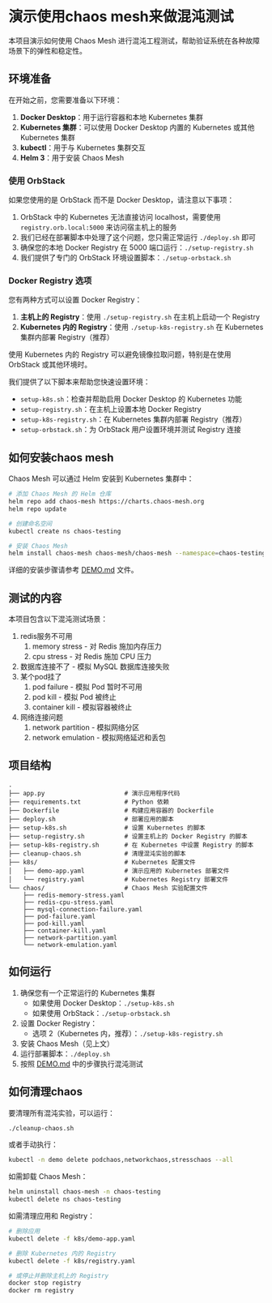 # 演示使用chaos mesh来做混沌测试

本项目演示如何使用 Chaos Mesh 进行混沌工程测试，帮助验证系统在各种故障场景下的弹性和稳定性。

## 环境准备

在开始之前，您需要准备以下环境：

1. **Docker Desktop**：用于运行容器和本地 Kubernetes 集群
2. **Kubernetes 集群**：可以使用 Docker Desktop 内置的 Kubernetes 或其他 Kubernetes 集群
3. **kubectl**：用于与 Kubernetes 集群交互
4. **Helm 3**：用于安装 Chaos Mesh

### 使用 OrbStack

如果您使用的是 OrbStack 而不是 Docker Desktop，请注意以下事项：

1. OrbStack 中的 Kubernetes 无法直接访问 localhost，需要使用 `registry.orb.local:5000` 来访问宿主机上的服务
2. 我们已经在部署脚本中处理了这个问题，您只需正常运行 `./deploy.sh` 即可
3. 确保您的本地 Docker Registry 在 5000 端口运行：`./setup-registry.sh`
4. 我们提供了专门的 OrbStack 环境设置脚本：`./setup-orbstack.sh`

### Docker Registry 选项

您有两种方式可以设置 Docker Registry：

1. **主机上的 Registry**：使用 `./setup-registry.sh` 在主机上启动一个 Registry
2. **Kubernetes 内的 Registry**：使用 `./setup-k8s-registry.sh` 在 Kubernetes 集群内部署 Registry（推荐）

使用 Kubernetes 内的 Registry 可以避免镜像拉取问题，特别是在使用 OrbStack 或其他环境时。

我们提供了以下脚本来帮助您快速设置环境：

- `setup-k8s.sh`：检查并帮助启用 Docker Desktop 的 Kubernetes 功能
- `setup-registry.sh`：在主机上设置本地 Docker Registry
- `setup-k8s-registry.sh`：在 Kubernetes 集群内部署 Registry（推荐）
- `setup-orbstack.sh`：为 OrbStack 用户设置环境并测试 Registry 连接

## 如何安装chaos mesh

Chaos Mesh 可以通过 Helm 安装到 Kubernetes 集群中：

```bash
# 添加 Chaos Mesh 的 Helm 仓库
helm repo add chaos-mesh https://charts.chaos-mesh.org
helm repo update

# 创建命名空间
kubectl create ns chaos-testing

# 安装 Chaos Mesh
helm install chaos-mesh chaos-mesh/chaos-mesh --namespace=chaos-testing --set chaosDaemon.runtime=containerd --set chaosDaemon.socketPath=/run/containerd/containerd.sock
```

详细的安装步骤请参考 [DEMO.md](DEMO.md) 文件。

## 测试的内容

本项目包含以下混沌测试场景：

1. redis服务不可用
   1. memory stress - 对 Redis 施加内存压力
   2. cpu stress - 对 Redis 施加 CPU 压力
2. 数据库连接不了 - 模拟 MySQL 数据库连接失败
3. 某个pod挂了
   1. pod failure - 模拟 Pod 暂时不可用
   2. pod kill - 模拟 Pod 被终止
   3. container kill - 模拟容器被终止
4. 网络连接问题
   1. network partition - 模拟网络分区
   2. network emulation - 模拟网络延迟和丢包

## 项目结构

```
.
├── app.py                      # 演示应用程序代码
├── requirements.txt            # Python 依赖
├── Dockerfile                  # 构建应用容器的 Dockerfile
├── deploy.sh                   # 部署应用的脚本
├── setup-k8s.sh                # 设置 Kubernetes 的脚本
├── setup-registry.sh           # 设置主机上的 Docker Registry 的脚本
├── setup-k8s-registry.sh       # 在 Kubernetes 中设置 Registry 的脚本
├── cleanup-chaos.sh            # 清理混沌实验的脚本
├── k8s/                        # Kubernetes 配置文件
│   ├── demo-app.yaml           # 演示应用的 Kubernetes 部署文件
│   └── registry.yaml           # Kubernetes Registry 部署文件
└── chaos/                      # Chaos Mesh 实验配置文件
    ├── redis-memory-stress.yaml
    ├── redis-cpu-stress.yaml
    ├── mysql-connection-failure.yaml
    ├── pod-failure.yaml
    ├── pod-kill.yaml
    ├── container-kill.yaml
    ├── network-partition.yaml
    └── network-emulation.yaml
```

## 如何运行

1. 确保您有一个正常运行的 Kubernetes 集群
   - 如果使用 Docker Desktop：`./setup-k8s.sh`
   - 如果使用 OrbStack：`./setup-orbstack.sh`
2. 设置 Docker Registry：
   - 选项 2（Kubernetes 内，推荐）：`./setup-k8s-registry.sh`
3. 安装 Chaos Mesh（见上文）
4. 运行部署脚本：`./deploy.sh`
5. 按照 [DEMO.md](DEMO.md) 中的步骤执行混沌测试

## 如何清理chaos 

要清理所有混沌实验，可以运行：

```bash
./cleanup-chaos.sh
```

或者手动执行：

```bash
kubectl -n demo delete podchaos,networkchaos,stresschaos --all
```

如需卸载 Chaos Mesh：

```bash
helm uninstall chaos-mesh -n chaos-testing
kubectl delete ns chaos-testing
```

如需清理应用和 Registry：

```bash
# 删除应用
kubectl delete -f k8s/demo-app.yaml

# 删除 Kubernetes 内的 Registry
kubectl delete -f k8s/registry.yaml

# 或停止并删除主机上的 Registry
docker stop registry
docker rm registry
```

